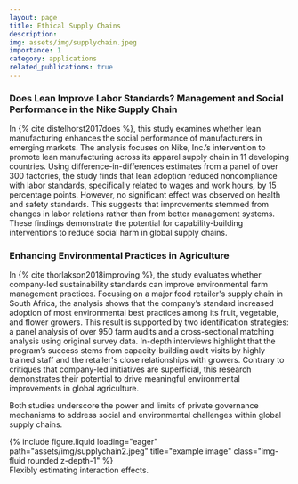 ```yaml
---
layout: page
title: Ethical Supply Chains
description: 
img: assets/img/supplychain.jpeg
importance: 1
category: applications
related_publications: true
---
```


### Does Lean Improve Labor Standards? Management and Social Performance in the Nike Supply Chain

In {% cite distelhorst2017does %}, this study examines whether lean manufacturing enhances the social performance of manufacturers in emerging markets. The analysis focuses on Nike, Inc.’s intervention to promote lean manufacturing across its apparel supply chain in 11 developing countries. Using difference-in-differences estimates from a panel of over 300 factories, the study finds that lean adoption reduced noncompliance with labor standards, specifically related to wages and work hours, by 15 percentage points. However, no significant effect was observed on health and safety standards. This suggests that improvements stemmed from changes in labor relations rather than from better management systems. These findings demonstrate the potential for capability-building interventions to reduce social harm in global supply chains.

### Enhancing Environmental Practices in Agriculture

In {% cite thorlakson2018improving %}, the study evaluates whether company-led sustainability standards can improve environmental farm management practices. Focusing on a major food retailer's supply chain in South Africa, the analysis shows that the company’s standard increased adoption of most environmental best practices among its fruit, vegetable, and flower growers. This result is supported by two identification strategies: a panel analysis of over 950 farm audits and a cross-sectional matching analysis using original survey data. In-depth interviews highlight that the program’s success stems from capacity-building audit visits by highly trained staff and the retailer's close relationships with growers. Contrary to critiques that company-led initiatives are superficial, this research demonstrates their potential to drive meaningful environmental improvements in global agriculture.

Both studies underscore the power and limits of private governance mechanisms to address social and environmental challenges within global supply chains.

<div class="row">
    <div class="col-sm mt-3 mt-md-0">
        {% include figure.liquid loading="eager" path="assets/img/supplychain2.jpeg" title="example image" class="img-fluid rounded z-depth-1" %}
    </div>
</div>
<div class="caption">
    Flexibly estimating interaction effects.
</div>

